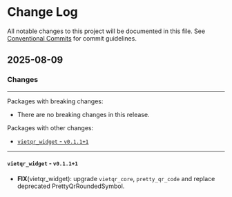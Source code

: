 # Change Log

All notable changes to this project will be documented in this file.
See [Conventional Commits](https://conventionalcommits.org) for commit guidelines.

## 2025-08-09

### Changes

---

Packages with breaking changes:

 - There are no breaking changes in this release.

Packages with other changes:

 - [`vietqr_widget` - `v0.1.1+1`](#vietqr_widget---v0111)

---

#### `vietqr_widget` - `v0.1.1+1`

 - **FIX**(vietqr_widget): upgrade `vietqr_core`, `pretty_qr_code` and replace deprecated PrettyQrRoundedSymbol.

